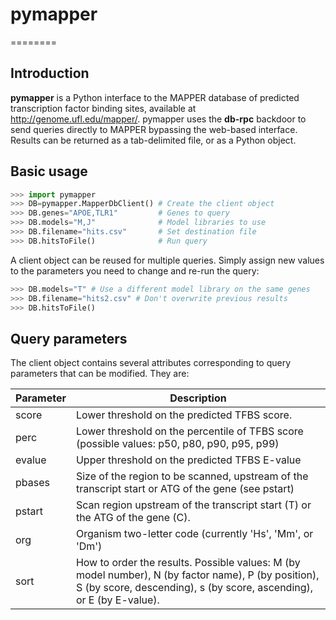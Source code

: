 # pymapper
========

## Introduction
**pymapper** is a Python interface to the MAPPER database of predicted transcription
factor binding sites, available at http://genome.ufl.edu/mapper/. pymapper uses the 
**db-rpc** backdoor to send queries directly to MAPPER bypassing the web-based interface. 
Results can be returned as a tab-delimited file, or as a Python object.

## Basic usage

```python
>>> import pymapper
>>> DB=pymapper.MapperDbClient() # Create the client object
>>> DB.genes="APOE,TLR1"         # Genes to query
>>> DB.models="M,J"              # Model libraries to use
>>> DB.filename="hits.csv"       # Set destination file
>>> DB.hitsToFile()              # Run query
```

A client object can be reused for multiple queries. Simply assign new values to the 
parameters you need to change and re-run the query:

```python
>>> DB.models="T" # Use a different model library on the same genes
>>> DB.filename="hits2.csv" # Don't overwrite previous results
>>> DB.hitsToFile()
```

## Query parameters

The client object contains several attributes corresponding to query parameters that
can be modified. They are:

Parameter | Description
----------|------------
score     |  Lower threshold on the predicted TFBS score.
perc      |  Lower threshold on the percentile of TFBS score (possible values: p50, p80, p90, p95, p99)
evalue    |  Upper threshold on the predicted TFBS E-value
pbases    |  Size of the region to be scanned, upstream of the transcript start or ATG of the gene (see pstart)
pstart    |  Scan region upstream of the transcript start (T) or the ATG of the gene (C).
org       |  Organism two-letter code (currently 'Hs', 'Mm', or 'Dm')
sort      |  How to order the results. Possible values: M (by model number), N (by factor name), P (by position), S (by score, descending), s (by score, ascending), or E (by E-value).
